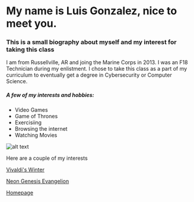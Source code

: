 # My name is Luis Gonzalez, nice to meet you.
### This is a small biography about myself and my interest for taking this class
I am from Russellville, AR and joing the Marine Corps in 2013. I was an F18 Technician during my enlistment.
I chose to take this class as a part of my curriculum to eventually get a degree in Cybersecurity or Computer Science.  
##### A few of my interests and hobbies:
  + Video Games
  + Game of Thrones
  + Exercisiing
  + Browsing the internet
  + Watching Movies
  
  ![alt text](https://www.veracode.com/sites/default/files/wp-content/uploads/2013/01/9182721_s-300x224.jpg)

Here are a couple of my interests

[Vivaldi's Winter](https://youtu.be/ZPdk5GaIDjo)

[Neon Genesis Evangelion](https://en.wikipedia.org/wiki/Neon_Genesis_Evangelion)

[Homepage](https://lgonzalez68.github.io)
